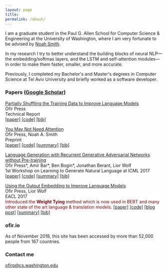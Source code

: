 ```yaml
---
layout: page
title: 
permalink: /about/
---
```


I am a graduate student in the Paul G. Allen School for Computer Science & Engineering at the University of Washington, where I am very fortunate to be advised by [Noah Smith](https://homes.cs.washington.edu/~nasmith/). 

In my research I try to better understand the building blocks of neural NLP—the embedding/softmax layers, and the LSTM and self-attention modules—in order to make them faster, smaller, and more accurate. 

Previously, I completed my Bachelor's and Master's degrees in Computer Science at Tel Aviv University and briefly worked as a software developer. 

### Papers ([Google Scholar](https://scholar.google.com/citations?user=LeHa8psAAAAJ))

[Partially Shuffling the Training Data to Improve Language Models](https://arxiv.org/abs/1903.04167) <br>
Ofir Press <br>
Technical Report <br>
[[paper]](https://arxiv.org/abs/1903.04167) [[code]](https://github.com/ofirpress/PartialShuffle) [[bib]](https://github.com/ofirpress/PartialShuffle#reference)


[You May Not Need Attention](https://arxiv.org/abs/1810.13409)  <br>
Ofir Press, Noah A. Smith  <br>
Preprint <br>
[[paper]](https://arxiv.org/abs/1810.13409)  [[code]](https://github.com/ofirpress/YouMayNotNeedAttention) [[summary]](https://www.shortscience.org/paper?bibtexKey=journals/corr/1810.13409&a=ofirpress) [[bib]](https://github.com/ofirpress/YouMayNotNeedAttention#reference)  <br> 


[Language Generation with Recurrent Generative Adversarial Networks without Pre-training](https://arxiv.org/abs/1706.01399)  <br>
Ofir Press\*, Amir Bar\*, Ben Bogin\*, Jonathan Berant, Lior Wolf  <br>
1st Workshop on Learning to Generate Natural Language at ICML 2017 <br>
[[paper]](https://arxiv.org/abs/1706.01399)  [[code]](https://github.com/amirbar/rnn.wgan) [[summary]](https://www.shortscience.org/paper?bibtexKey=journals/corr/PressBBBW17&a=ofirpress) [[bib]](https://github.com/amirbar/rnn.wgan#reference) <br> 


[Using the Output Embedding to Improve Language Models](https://www.aclweb.org/anthology/E17-2025) <br>
Ofir Press, Lior Wolf <br>
EACL 2017 <br>
<span style="color:DarkRed">Introduced the **Weight Tying** method which is now used in BERT and many other state of the art language & translation models.</span>
[[paper]](https://www.aclweb.org/anthology/E17-2025)  [[code]](https://github.com/ofirpress/UsingTheOutputEmbedding) [[blog post]](http://ofir.io/Neural-Language-Modeling-From-Scratch/) [[summary]](https://www.shortscience.org/paper?bibtexKey=10.18653/v1/e17-2025&a=ofirpress) [[bib]](https://www.aclweb.org/anthology/papers/E/E17/E17-2025.bib) <br> 


<!-- ### Service
Reviewer: NeuralGen 2019, NAACL 2019 (secondary reviewer), EMNLP 2019 (secondary reviewer)

-->

### ofir.io

As of November 2018, this site has been accessed by more than 52,000 people from 167 countries.


### Contact me

[ofirp@cs.washington.edu](mailto:ofirp@cs.washington.edu)
